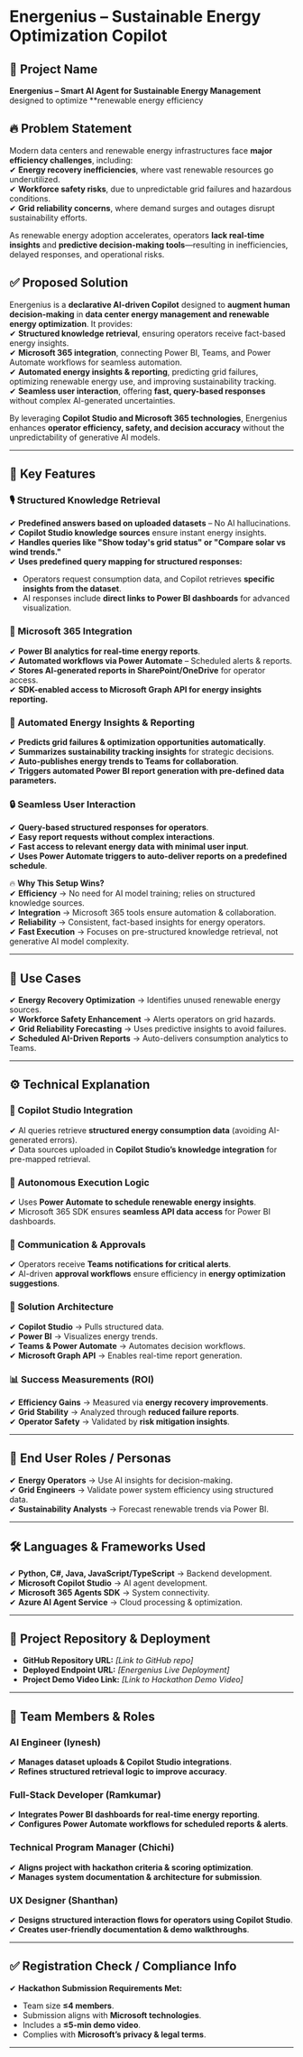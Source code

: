 
# Energenius – Sustainable Energy Optimization Copilot  

## 📌 Project Name  
**Energenius – Smart AI Agent for Sustainable Energy Management** designed to optimize **renewable energy efficiency

## 🔥 Problem Statement  
Modern data centers and renewable energy infrastructures face **major efficiency challenges**, including:  
✔ **Energy recovery inefficiencies**, where vast renewable resources go underutilized.  
✔ **Workforce safety risks**, due to unpredictable grid failures and hazardous conditions.  
✔ **Grid reliability concerns**, where demand surges and outages disrupt sustainability efforts.  

As renewable energy adoption accelerates, operators **lack real-time insights** and **predictive decision-making tools**—resulting in inefficiencies, delayed responses, and operational risks.  

## ✅ Proposed Solution  
Energenius is a **declarative AI-driven Copilot** designed to **augment human decision-making** in **data center energy management and renewable energy optimization**. It provides:  
✔ **Structured knowledge retrieval**, ensuring operators receive fact-based energy insights.  
✔ **Microsoft 365 integration**, connecting Power BI, Teams, and Power Automate workflows for seamless automation.  
✔ **Automated energy insights & reporting**, predicting grid failures, optimizing renewable energy use, and improving sustainability tracking.  
✔ **Seamless user interaction**, offering **fast, query-based responses** without complex AI-generated uncertainties.  

By leveraging **Copilot Studio and Microsoft 365 technologies**, Energenius enhances **operator efficiency, safety, and decision accuracy** without the unpredictability of generative AI models.  

---

## 🔹 Key Features  
### 🎙️ Structured Knowledge Retrieval  
✔ **Predefined answers based on uploaded datasets** – No AI hallucinations.  
✔ **Copilot Studio knowledge sources** ensure instant energy insights.  
✔ **Handles queries like "Show today's grid status" or "Compare solar vs wind trends."**  
✔ **Uses predefined query mapping for structured responses:**  
   - Operators request consumption data, and Copilot retrieves **specific insights from the dataset**.  
   - AI responses include **direct links to Power BI dashboards** for advanced visualization.  

### 🔗 Microsoft 365 Integration  
✔ **Power BI analytics for real-time energy reports**.  
✔ **Automated workflows via Power Automate** – Scheduled alerts & reports.  
✔ **Stores AI-generated reports in SharePoint/OneDrive** for operator access.  
✔ **SDK-enabled access to Microsoft Graph API for energy insights reporting.**  

### 🚀 Automated Energy Insights & Reporting  
✔ **Predicts grid failures & optimization opportunities automatically**.  
✔ **Summarizes sustainability tracking insights** for strategic decisions.  
✔ **Auto-publishes energy trends to Teams for collaboration**.  
✔ **Triggers automated Power BI report generation with pre-defined data parameters.**  

### 🔒 Seamless User Interaction  
✔ **Query-based structured responses for operators**.  
✔ **Easy report requests without complex interactions**.  
✔ **Fast access to relevant energy data with minimal user input**.  
✔ **Uses Power Automate triggers to auto-deliver reports on a predefined schedule**.  

🔥 **Why This Setup Wins?**  
✔ **Efficiency** → No need for AI model training; relies on structured knowledge sources.  
✔ **Integration** → Microsoft 365 tools ensure automation & collaboration.  
✔ **Reliability** → Consistent, fact-based insights for energy operators.  
✔ **Fast Execution** → Focuses on pre-structured knowledge retrieval, not generative AI model complexity.  

---

## 🔹 Use Cases  
✔ **Energy Recovery Optimization** → Identifies unused renewable energy sources.  
✔ **Workforce Safety Enhancement** → Alerts operators on grid hazards.  
✔ **Grid Reliability Forecasting** → Uses predictive insights to avoid failures.  
✔ **Scheduled AI-Driven Reports** → Auto-delivers consumption analytics to Teams.  

---

## ⚙️ Technical Explanation  
### 🔹 Copilot Studio Integration  
✔ AI queries retrieve **structured energy consumption data** (avoiding AI-generated errors).  
✔ Data sources uploaded in **Copilot Studio’s knowledge integration** for pre-mapped retrieval.  

### 🔹 Autonomous Execution Logic  
✔ Uses **Power Automate to schedule renewable energy insights**.  
✔ Microsoft 365 SDK ensures **seamless API data access** for Power BI dashboards.  

### 🔹 Communication & Approvals  
✔ Operators receive **Teams notifications for critical alerts**.  
✔ AI-driven **approval workflows** ensure efficiency in **energy optimization suggestions**.  

### 🔹 Solution Architecture  
✔ **Copilot Studio** → Pulls structured data.  
✔ **Power BI** → Visualizes energy trends.  
✔ **Teams & Power Automate** → Automates decision workflows.  
✔ **Microsoft Graph API** → Enables real-time report generation.  

### 📊 Success Measurements (ROI)  
✔ **Efficiency Gains** → Measured via **energy recovery improvements**.  
✔ **Grid Stability** → Analyzed through **reduced failure reports**.  
✔ **Operator Safety** → Validated by **risk mitigation insights**.  

---

## 🔹 End User Roles / Personas  
✔ **Energy Operators** → Use AI insights for decision-making.  
✔ **Grid Engineers** → Validate power system efficiency using structured data.  
✔ **Sustainability Analysts** → Forecast renewable trends via Power BI.  

---

## 🛠 Languages & Frameworks Used  
✔ **Python, C#, Java, JavaScript/TypeScript** → Backend development.  
✔ **Microsoft Copilot Studio** → AI agent development.  
✔ **Microsoft 365 Agents SDK** → System connectivity.  
✔ **Azure AI Agent Service** → Cloud processing & optimization.  

---

## 🔹 Project Repository & Deployment  
- **GitHub Repository URL:** _[Link to GitHub repo]_  
- **Deployed Endpoint URL:** _[Energenius Live Deployment]_  
- **Project Demo Video Link:** _[Link to Hackathon Demo Video]_  

---

## 🚀 Team Members & Roles  
### **AI Engineer (Iynesh)**  
✔ **Manages dataset uploads & Copilot Studio integrations**.  
✔ **Refines structured retrieval logic to improve accuracy**.  

### **Full-Stack Developer (Ramkumar)**  
✔ **Integrates Power BI dashboards for real-time energy reporting**.  
✔ **Configures Power Automate workflows for scheduled reports & alerts**.  

### **Technical Program Manager (Chichi)**  
✔ **Aligns project with hackathon criteria & scoring optimization**.  
✔ **Manages system documentation & architecture for submission**.  

### **UX Designer (Shanthan)**  
✔ **Designs structured interaction flows for operators using Copilot Studio**.  
✔ **Creates user-friendly documentation & demo walkthroughs**.  

---

## ✅ Registration Check / Compliance Info  
✔ **Hackathon Submission Requirements Met:**  
   - Team size **≤4 members**.  
   - Submission aligns with **Microsoft technologies**.  
   - Includes a **≤5-min demo video**.  
   - Complies with **Microsoft’s privacy & legal terms**.  

---
